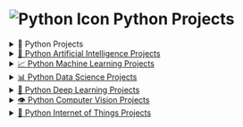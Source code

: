 # ![Python Icon](https://upload.wikimedia.org/wikipedia/commons/thumb/0/0a/Python_3.9_logo.svg/512px-Python_3.9_logo.svg.png) Python Projects


<details>
  <summary>📂 Python Projects</summary>

  <h4>🚀 Beginner</h4>
  <ul>
    <li><a href="#" target="_blank">Hangman</a></li>
    <li><a href="#" target="_blank">Rock Paper Scissors</a></li>
    <li><a href="#" target="_blank">Dice Rolling Simulator</a></li>
    <li><a href="#" target="_blank">Email Slicer</a></li>
    <li><a href="#" target="_blank">Mad Libs Generator</a></li>
    <li><a href="#" target="_blank">Message Encode Decode</a></li>
    <li><a href="#" target="_blank">Magic 8 Ball</a></li>
    <li><a href="#" target="_blank">Target Practice</a></li>
    <li><a href="#" target="_blank">Alarm Clock with GUI</a></li>
    <li><a href="#" target="_blank">Binary Search Algorithm</a></li>
    <li><a href="#" target="_blank">Desktop Notifier App</a></li>
    <li><a href="#" target="_blank">Convert Text to Speech</a></li>
    <li><a href="#" target="_blank">Clickomania</a></li>
    <li><a href="#" target="_blank">Python Battleship</a></li>
  </ul>

  <h4>⚙️ Intermediate</h4>
  <ul>
    <li><a href="#" target="_blank">YouTube Videos Downloader</a></li>
    <li><a href="#" target="_blank">Language Translator</a></li>
    <li><a href="#" target="_blank">Website Blocker</a></li>
    <li><a href="#" target="_blank">Flappy Bird</a></li>
    <li><a href="#" target="_blank">Speak the Meaning of Word</a></li>
    <li><a href="#" target="_blank">Convert Speech to Text and Text to Speech</a></li>
  </ul>

  <h4>🧠 Advanced</h4>
  <ul>
    <li><a href="#" target="_blank">Read Data From Google Sheets</a></li>
    <li><a href="#" target="_blank">Image Format Converter</a></li>
    <li><a href="#" target="_blank">File Explorer</a></li>
    <li><a href="#" target="_blank">Song Lyrics Extractor</a></li>
    <li><a href="#" target="_blank">Solar System Visualizer</a></li>
  </ul>

</details>



<details>
  <summary><a href="https://github.com/Eamateli/Python-Artificial-Intelligence-Projects" target="_blank">🧠 Python Artificial Intelligence Projects</a></summary>

  <h4>🚀 Beginner</h4>
  <ul>
    <li><a href="#">Example 1</a></li>
    <li><a href="#">Example 2</a></li>
  </ul>

  <h4>⚙️ Intermediate</h4>
  <ul>
    <li><a href="#">Example 3</a></li>
    <li><a href="#">Example 4</a></li>
  </ul>

  <h4>🧠 Advanced</h4>
  <ul>
    <li><a href="#">Example 5</a></li>
    <li><a href="#">Example 6</a></li>
  </ul>
</details>

<details>
  <summary><a href="https://github.com/Eamateli/Python-Machine-Learning-Projects" target="_blank">📈 Python Machine Learning Projects</a></summary>

  <h4>🚀 Beginner</h4>
  <ul>
    <li><a href="#">Example 1</a></li>
    <li><a href="#">Example 2</a></li>
  </ul>

  <h4>⚙️ Intermediate</h4>
  <ul>
    <li><a href="#">Example 3</a></li>
    <li><a href="#">Example 4</a></li>
  </ul>

  <h4>🧠 Advanced</h4>
  <ul>
    <li><a href="#">Example 5</a></li>
    <li><a href="#">Example 6</a></li>
  </ul>
</details>

<details>
  <summary><a href="https://github.com/Eamateli/Python-Data-Science-Projects" target="_blank">📊 Python Data Science Projects</a></summary>

  <h4>🚀 Beginner</h4>
  <ul>
    <li><a href="#">Example 1</a></li>
    <li><a href="#">Example 2</a></li>
  </ul>

  <h4>⚙️ Intermediate</h4>
  <ul>
    <li><a href="#">Example 3</a></li>
    <li><a href="#">Example 4</a></li>
  </ul>

  <h4>🧠 Advanced</h4>
  <ul>
    <li><a href="#">Example 5</a></li>
    <li><a href="#">Example 6</a></li>
  </ul>
</details>

<details>
  <summary><a href="https://github.com/Eamateli/Python-Deep-Learning-Projects" target="_blank">🧬 Python Deep Learning Projects</a></summary>

  <h4>🚀 Beginner</h4>
  <ul>
    <li><a href="#">Example 1</a></li>
    <li><a href="#">Example 2</a></li>
  </ul>

  <h4>⚙️ Intermediate</h4>
  <ul>
    <li><a href="#">Example 3</a></li>
    <li><a href="#">Example 4</a></li>
  </ul>

  <h4>🧠 Advanced</h4>
  <ul>
    <li><a href="#">Example 5</a></li>
    <li><a href="#">Example 6</a></li>
  </ul>
</details>

<details>
  <summary><a href="https://github.com/Eamateli/Python-Computer-Vision-Projects" target="_blank">👁️ Python Computer Vision Projects</a></summary>

  <h4>🚀 Beginner</h4>
  <ul>
    <li><a href="#">Example 1</a></li>
    <li><a href="#">Example 2</a></li>
  </ul>

  <h4>⚙️ Intermediate</h4>
  <ul>
    <li><a href="#">Example 3</a></li>
    <li><a href="#">Example 4</a></li>
  </ul>

  <h4>🧠 Advanced</h4>
  <ul>
    <li><a href="#">Example 5</a></li>
    <li><a href="#">Example 6</a></li>
  </ul>
</details>

<details>
  <summary><a href="https://github.com/Eamateli/Python-Internet-of-Things-Projects" target="_blank">📡 Python Internet of Things Projects</a></summary>

  <h4>🚀 Beginner</h4>
  <ul>
    <li><a href="#">Example 1</a></li>
    <li><a href="#">Example 2</a></li>
  </ul>

  <h4>⚙️ Intermediate</h4>
  <ul>
    <li><a href="#">Example 3</a></li>
    <li><a href="#">Example 4</a></li>
  </ul>

  <h4>🧠 Advanced</h4>
  <ul>
    <li><a href="#">Example 5</a></li>
    <li><a href="#">Example 6</a></li>
  </ul>
</details>




